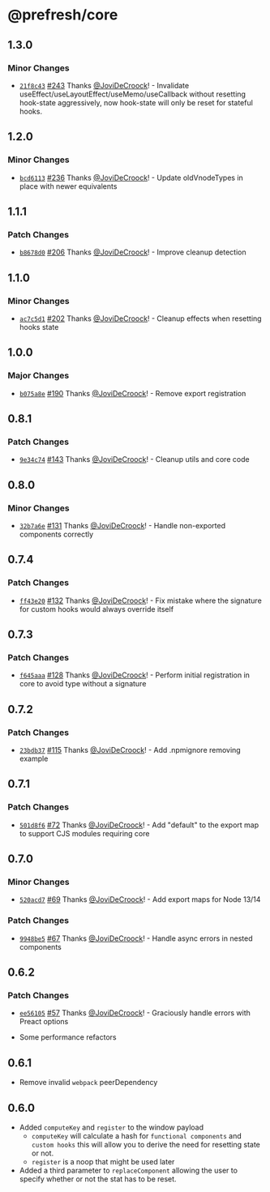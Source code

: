 # @prefresh/core

## 1.3.0

### Minor Changes

- [`21f8c43`](https://github.com/JoviDeCroock/prefresh/commit/21f8c4330a29edcb5d4493cda5465e6556a5f92c) [#243](https://github.com/JoviDeCroock/prefresh/pull/243) Thanks [@JoviDeCroock](https://github.com/JoviDeCroock)! - Invalidate useEffect/useLayoutEffect/useMemo/useCallback without resetting hook-state aggressively, now hook-state will only be reset for stateful hooks.

## 1.2.0

### Minor Changes

- [`bcd6113`](https://github.com/JoviDeCroock/prefresh/commit/bcd61138872ca0494b9b480f4b153458997071a0) [#236](https://github.com/JoviDeCroock/prefresh/pull/236) Thanks [@JoviDeCroock](https://github.com/JoviDeCroock)! - Update oldVnodeTypes in place with newer equivalents

## 1.1.1

### Patch Changes

- [`b8678d0`](https://github.com/JoviDeCroock/prefresh/commit/b8678d036cb02c7b3b9901b2057ba04a4f4c1041) [#206](https://github.com/JoviDeCroock/prefresh/pull/206) Thanks [@JoviDeCroock](https://github.com/JoviDeCroock)! - Improve cleanup detection

## 1.1.0

### Minor Changes

- [`ac7c5d1`](https://github.com/JoviDeCroock/prefresh/commit/ac7c5d150bcbb9cea40060549b31a2ed06fcc5dc) [#202](https://github.com/JoviDeCroock/prefresh/pull/202) Thanks [@JoviDeCroock](https://github.com/JoviDeCroock)! - Cleanup effects when resetting hooks state

## 1.0.0

### Major Changes

- [`b075a8e`](https://github.com/JoviDeCroock/prefresh/commit/b075a8ebb7c613b8ce41844d82532803fd61f710) [#190](https://github.com/JoviDeCroock/prefresh/pull/190) Thanks [@JoviDeCroock](https://github.com/JoviDeCroock)! - Remove export registration

## 0.8.1

### Patch Changes

- [`9e34c74`](https://github.com/JoviDeCroock/prefresh/commit/9e34c7408a5307f270681f2c7029180908a5538a) [#143](https://github.com/JoviDeCroock/prefresh/pull/143) Thanks [@JoviDeCroock](https://github.com/JoviDeCroock)! - Cleanup utils and core code

## 0.8.0

### Minor Changes

- [`32b7a6e`](https://github.com/JoviDeCroock/prefresh/commit/32b7a6e86036efd7363ae599317f3d3770a0a1bb) [#131](https://github.com/JoviDeCroock/prefresh/pull/131) Thanks [@JoviDeCroock](https://github.com/JoviDeCroock)! - Handle non-exported components correctly

## 0.7.4

### Patch Changes

- [`ff43e20`](https://github.com/JoviDeCroock/prefresh/commit/ff43e2029f88fd2bc3103539b7d0a50bde42ce25) [#132](https://github.com/JoviDeCroock/prefresh/pull/132) Thanks [@JoviDeCroock](https://github.com/JoviDeCroock)! - Fix mistake where the signature for custom hooks would always override itself

## 0.7.3

### Patch Changes

- [`f645aaa`](https://github.com/JoviDeCroock/prefresh/commit/f645aaa8da7ec8b1596ec537059a78a8fc630e00) [#128](https://github.com/JoviDeCroock/prefresh/pull/128) Thanks [@JoviDeCroock](https://github.com/JoviDeCroock)! - Perform initial registration in core to avoid type without a signature

## 0.7.2

### Patch Changes

- [`23bdb37`](https://github.com/JoviDeCroock/prefresh/commit/23bdb376c9d20d986f669599c19a98bf991f290e) [#115](https://github.com/JoviDeCroock/prefresh/pull/115) Thanks [@JoviDeCroock](https://github.com/JoviDeCroock)! - Add .npmignore removing example

## 0.7.1

### Patch Changes

- [`501d8f6`](https://github.com/JoviDeCroock/prefresh/commit/501d8f6e62db87099846b80fc4d22185c2e3dad2) [#72](https://github.com/JoviDeCroock/prefresh/pull/72) Thanks [@JoviDeCroock](https://github.com/JoviDeCroock)! - Add "default" to the export map to support CJS modules requiring core

## 0.7.0

### Minor Changes

- [`520acd7`](https://github.com/JoviDeCroock/prefresh/commit/520acd75ea2a1414ccf8a614049f7b159f448a90) [#69](https://github.com/JoviDeCroock/prefresh/pull/69) Thanks [@JoviDeCroock](https://github.com/JoviDeCroock)! - Add export maps for Node 13/14

### Patch Changes

- [`9948be5`](https://github.com/JoviDeCroock/prefresh/commit/9948be52120d03992a183f24e9f4ef53a9a27629) [#67](https://github.com/JoviDeCroock/prefresh/pull/67) Thanks [@JoviDeCroock](https://github.com/JoviDeCroock)! - Handle async errors in nested components

## 0.6.2

### Patch Changes

- [`ee56105`](https://github.com/JoviDeCroock/prefresh/commit/ee5610575228663c08d40eed17a46064089d0075) [#57](https://github.com/JoviDeCroock/prefresh/pull/57) Thanks [@JoviDeCroock](https://github.com/JoviDeCroock)! - Graciously handle errors with Preact options

- Some performance refactors

## 0.6.1

- Remove invalid `webpack` peerDependency

## 0.6.0

- Added `computeKey` and `register` to the window payload
  - `computeKey` will calculate a hash for `functional components` and `custom hooks` this will allow you to derive the need for resetting state or not.
  - `register` is a noop that might be used later
- Added a third parameter to `replaceComponent` allowing the user to specify whether or not the stat has to be reset.

